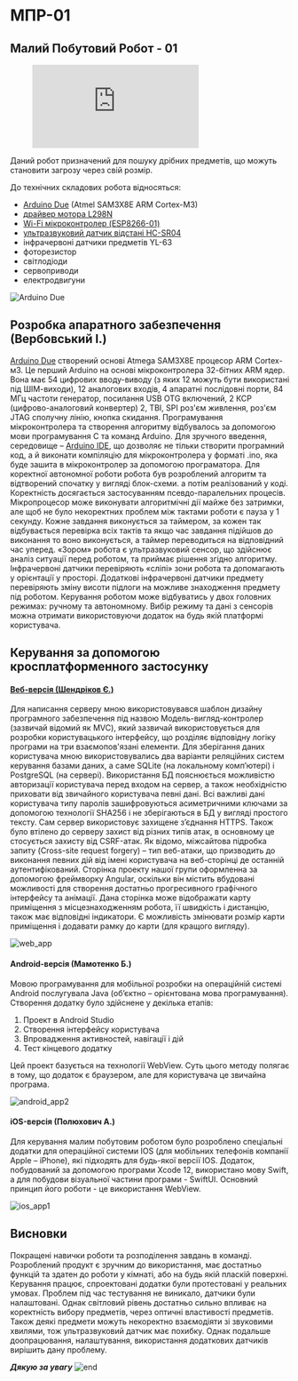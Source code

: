 ﻿# MПР-01
## Малий Побутовий Робот - 01

<!-- blank line -->
<figure class="video_container">
  <iframe src="https://www.youtube.com/embed/_fWBUstYvjs" frameborder="0" allowfullscreen="false"> </iframe>
</figure>
<!-- blank line -->

Даний робот призначений для пошуку дрібних предметів, що можуть становити загрозу через свій розмір.

До технічних складових робота відносяться:
- [Arduino Due] (Atmel SAM3X8E ARM Cortex-M3)
- [драйвер мотора L298N](https://www.sparkfun.com/datasheets/Robotics/L298_H_Bridge.pdf)
- [Wi-Fi мікроконтролер (ESP8266-01)](http://www.microchip.ua/wireless/esp01.pdf)
- [ультразвуковий датчик відстані HC-SR04](https://cdn.sparkfun.com/datasheets/Sensors/Proximity/HCSR04.pdf)
- інфрачервоні датчики предметів YL-63
- фоторезистор
- світлодіоди
- сервоприводи
- електродвигуни

![Arduino Due](https://doc.arduino.ua/img/hardware/ArduinoDue_Front.jpg)

## Розробка апаратного забезпечення (Вербовський І.)
[Arduino Due] створений основі Atmega SAM3X8E процесор ARM Cortex-м3. Це перший Arduino на основі мікроконтролера 32-бітних ARM ядер. Вона має 54 цифрових вводу-виводу (з яких 12 можуть бути використані під ШІМ-виходи), 12 аналогових входів, 4 апаратні послідовні порти, 84 МГц частоти генератор, посилання USB OTG включений, 2 КСР (цифрово-аналоговий конвертер) 2, ТВІ, SPI роз'єм живлення, роз'єм JTAG сполучну лінію, кнопка скидання.
Програмування мікроконтролера та створення алгоритму відбувалось за допомогою мови програмування С та команд Arduino. Для зручного введення, середовище – [Arduino IDE], що дозволяє не тільки створити програмний код, а й виконати компіляцію для мікроконтролера у форматі .ino, яка буде зашита в мікроконтролер за допомогою програматора.
Для коректної автономної роботи робота був розроблений алгоритм та відтворений спочатку у вигляді блок-схеми. а потім реалізований у коді. Коректність досягається застосуванням псевдо-паралельних процесів. 
Мікропроцесор може виконувати алгоритмічні дії майже без затримки, але щоб не було некоректних проблем між тактами роботи є пауза у 1 секунду. Кожне завдання виконується за таймером, за кожен так відбувається перевірка всіх тактів та якщо час завдання підійшов до виконання то воно виконується, а таймер переводиться на відповідний час уперед.
«Зором» робота є ультразвуковий сенсор, що здійснює аналіз ситуації перед роботом, та приймає рішення згідно алгоритму. Інфрачервоні датчики перевіряють «сліпі» зони робота та допомагають у орієнтації у просторі. Додаткові інфрачервоні датчики предмету перевіряють зміну висоти підлоги на можливе знаходження предмету під роботом.
Керування роботом може відбуватись у двох головних режимах: ручному та автономному. Вибір режиму та дані з сенсорів можна отримати використовуючи додаток на будь якій платформі користувача.

## Керування за допомогою кросплатформенного застосунку
#### [Веб-версія (Шендріков Є.)](https://github.com/JackShen1/robotcar-ui)
Для написання серверу мною використовувався шаблон дизайну програмного забезпечення під назвою Модель-вигляд-контролер (зазвичай відомий як MVC), який зазвичай використовується для розробки користувацького інтерфейсу, що розділяє відповідну логіку програми на три взаємопов'язані елементи.
Для зберігання даних користувача мною використовувались два варіанти реляційних систем керування базами даних, а саме SQLite (на локальному комп’ютері) і PostgreSQL (на сервері).
Використання БД пояснюється можливістю авторизації користувача перед входом на сервер, а також необхідністю приховати від звичайного користувача певні дані.
Всі важливі дані користувача типу паролів зашифровуються асиметричними ключами за допомогою технології SHA256 і не зберігаються в БД у вигляді простого тексту. Сам сервер використовує захищене з’єднання HTTPS. Також було втілено до серверу захист від різних типів атак, в основному це стосується захисту від CSRF-атак. Як відомо, міжсайтова підробка запиту (Cross-site request forgery) – тип веб-атаки, що призводить до виконання певних дій від імені користувача на веб-сторінці де останній аутентифікований.
Сторінка проекту нашої групи оформленна за допомогою фреймворку Angular, оскільки він містить вбудовані можливості для створення достатньо прогресивного графічного інтерфейсу та анімації.
Дана сторінка може відображати карту приміщення з місцезнаходженням робота, її швидкість і дистанцію, також має відповідні індикатори. Є можливість змінювати розмір карти приміщення і додавати рамку до карти (для кращого вигляду).

![web_app](assets/images/2.png)

#### Android-версія (Мамотенко Б.)
Мовою програмування для мобільної розробки на операційній системі Android послугувала Java (об’єктно – орієнтована мова програмування). 
Створення додатку було здійснене у декілька етапів:
1.	Проект в Android Studio
2.	Створення інтерфейсу користувача
3.	Впровадження активностей, навігації і дій
4.	Тест кінцевого додатку

Цей проект базується на технології WebView. Суть цього методу полягає в тому, що додаток є браузером, але для користувача це звичайна програма. 

 ![android_app2](assets/images/3_2.png)

#### iOS-версія (Полюхович А.)
Для керування малим побутовим роботом було розроблено спеціальні додатки для операційної системи IOS (для мобільних телефонів компанії Apple – iPhone), які підходять для будь-якої версії IOS. 
Додаток, побудований за допомогою програми Xcode 12, використано мову Swift, а для побудови візуальної частини програми - SwiftUI. Основний принцип його роботи - це використання WebView.

![ios_app1](assets/images/4_1.png) 

## Висновки
Покращені навички роботи та розподілення завдань в команді. Розроблений продукт є зручним до використання, має достатньо функцій та здатен до роботи у кімнаті, або на будь якій пласкій поверхні. Керування працює, спроектовані додатки були протестовані у реальних умовах. 
Проблем під час тестування не виникало, датчики були налаштовані. Однак світловий рівень достатньо сильно впливає на коректність вибору предметів, через оптичні властивості предметів. Також деякі предмети можуть некоректно взаємодіяти зі звуковими хвилями, тож ультразвуковий датчик має похибку. Однак подальше доопрацювання, налаштування, використання додаткових датчиків вирішить дану проблему.

***Дякую за увагу***
![end](assets/images/5.jpg)

[Arduino Due]: https://doc.arduino.ua/ru/hardware/Due
[Arduino IDE]: https://www.arduino.cc/en/main/OldSoftwareReleases
